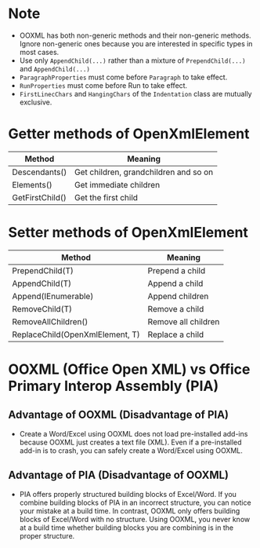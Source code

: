 # Note
* OOXML has both non-generic methods and their non-generic methods. Ignore non-generic ones because you are interested in specific types in most cases.
* Use only `AppendChild(...)` rather than a mixture of `PrependChild(...)` and `AppendChild(...)`
* `ParagraphProperties` must come before `Paragraph` to take effect.
* `RunProperties` must come before Run to take effect.
* `FirstLinecChars` and `HangingChars` of the `Indentation` class are mutually exclusive.

# Getter methods of OpenXmlElement
Method|Meaning
---|---
Descendants<T>()|Get children, grandchildren and so on
Elements<T>()|Get immediate children
GetFirstChild<T>()|Get the first child
  
# Setter methods of OpenXmlElement
Method|Meaning
---|---
PrependChild<T>(T)|Prepend a child
AppendChild<T>(T)|Append a child
Append(IEnumerable<OpenXmlElement>)|Append children
RemoveChild<T>(T)|Remove a child
RemoveAllChildren<T>()|Remove all children
ReplaceChild<T>(OpenXmlElement, T)|Replace a child
  
# OOXML (Office Open XML) vs Office Primary Interop Assembly (PIA)
## Advantage of OOXML (Disadvantage of PIA)
* Create a Word/Excel using OOXML does not load pre-installed add-ins because OOXML just creates a text file (XML). Even if a pre-installed add-in is to crash, you can safely create a Word/Excel using OOXML.

## Advantage of PIA (Disadvantage of OOXML)
* PIA offers properly structured building blocks of Excel/Word. If you combine building blocks of PIA in an incorrect structure, you can notice your mistake at a build time. In contrast, OOXML only offers building blocks of Excel/Word with no structure. Using OOXML, you never know at a build time whether building blocks you are combining is in the proper structure.
